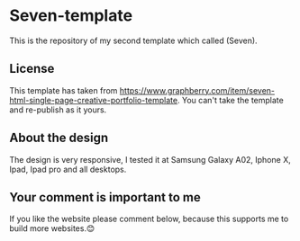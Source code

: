 # Seven-template
This is the repository of my second template which called (Seven).

## License
This template has taken from https://www.graphberry.com/item/seven-html-single-page-creative-portfolio-template.
You can't take the template and re-publish as it yours.

## About the design
The design is very responsive, I tested it at Samsung Galaxy A02, Iphone X, Ipad, Ipad pro and all desktops.

## Your comment is important to me
If you like the website please comment below, because this supports me to build more websites.😊

